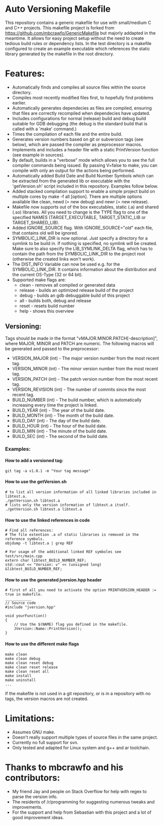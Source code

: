 Auto Versioning Makefile
========================

This repository contains a generic makefile for use with small/medium C and C++ projects. This makefile project is forked from https://github.com/mbcrawfo/GenericMakefile but majorly addapted in the meantime. It allows for
easy project setup without the need to create tedious build rules or dependency lists. In the test directory is a makefile configured to create an example executable which references the static library generated by the makefile in the root directory.

# Features:
* Automatically finds and compiles all source files within the source directory.
* Compiles most recently modified files first, to hopefully find problems earlier.
* Automatically generates dependecies as files are compiled, ensuring that files are correctly recompiled when dependecies have updated.
* Includes configurations for normal (release) build and debug build suitable for GDB debugging (the debug is the standard build that is called with a 'make' command.)
* Times the compilation of each file and the entire build.
* Generates version numbers based on git or subversion tags (see below), which are passed the compiler as preprocessor macros.
* Implements and includes a header file with a static PrintVersion function (see example in sources).
* By default, builds in a "verbose" mode which allows you to see the full compiler commands being issued. By passing V=false to make, you can compile with only an output for the actions being performed.
* Automatically added Build Date and Build Number Symbols which can be extracted from the generated lib or executable with the 'getVersion.sh' script included in this repository. Examples follow below.
* Added stacked compilation support to enable a simple project build on multiple cores by make -f all [option]. There are multiple options available like clean, newd (= new debug) and newr (= new release).
* Makefile now supports out of the box executables, static (.a) and shared (.so) libraries. All you need to change is the TYPE flag to one of the specified NAMES (TARGET_EXECUTABLE, TARGET_STATIC_LIB or TARGET_SHARED_LIB).
* Added IGNORE_SOURCE flag. With IGNORE_SOURCE="*old*" each file, that contains old will be ignored.
* SYMBOLIC_LINK_DIR is now optional. Just specify a directory for a symlink to be build in. If nothing is specified, no symlink will be created. Make sure to also specify the LIB_SYMLINK_DELTA flag, which has to contain the path from the SYMBOLIC_LINK_DIR to the project root (otherwise the created links won't work).
* The DIST_INFO Variable can now be used e.g. for the SYMBOLIC_LINK_DIR. It contains information about the distribution and the current OS-Type (32 or 64 bit).
* Supported make flags are:
	* clean - removes all compiled or generated data
	* release - builds an optimized release build of the project
	* debug - builds an gdb debuggable build of this project
	* all - builds both, debug and release
	* reset - resets build number
	* help - shows this overview

## Versioning:
Tags should be made in the format "vMAJOR.MINOR.PATCH[-description]", where MAJOR, MINOR and PATCH are numeric. The following macros will be generated and passed to the preprocessor:
* VERSION_MAJOR (int) - The major version number from the most recent tag.
* VERSION_MINOR (int) - The minor version number from the most recent tag.
* VERSION_PATCH (int) - The patch version number from the most recent tag.
* VERSION_REVISION (int) - The number of commits since the most recent tag.
* BUILD_NUMBER (int) - The build number, which is automatically increasing every time the project is linked.
* BUILD_YEAR (int) - The year of the build date.
* BUILD_MONTH (int) - The month of the build date.
* BUILD_DAY (int) - The day of the build date.
* BUILD_HOUR (int) - The hour of the build date.
* BUILD_MIN (int) - The minute of the build date.
* BUILD_SEC (int) - The second of the build date.

### Examples:
#### How to add a versioned tag:
    git tag -a v1.0.1 -m "Your tag message"
#### How to use the getVersion.sh
    # to list all version information of all linked libraries included in libtest.a.
    ./getVersion.sh libtest.a
    # lists only the version information of libtest.a itself.
    ./getVersion.sh libtest.a libtest.a

#### How to use the linked references in code
    # Find all references:
    # The file extention .a of static libraries is removed in the reference symbols.
    objdump -t libtest.a | grep REF

    # For usage of the additional linked REF symboles see test/src/main.cpp
    extern char libtest_BUILD_NUMBER_REF;
    std::cout << "Version: v" << (unsigned long) &libtest_BUILD_NUMBER_REF;

#### How to use the generated jversion.hpp header
    # first of all you need to activate the option PRINTVERSION_HEADER := true in makefile.
    ____________
    // Source code
    #include "jversion.hpp"

    void yourFunction()
    {
        // Use the $(NAME) flag you defined in the makefile.
        JVersion::Name::PrintVersion();
    }

#### How to use the different make flags
	make clean
	make clean debug
	make clean reset debug
	make clean reset release
    make clean reset all
    make install
    make uninstall
	...

If the makefile is not used in a git repository, or is in a repository with no tags, the version macros are not created.

# Limitations:
* Assumes GNU make.
* Doesn't really support multiple types of source files in the same project.
* Currently no full support for svn.
* Only tested and adapted for Linux system and g++ and ar toolchain.

# Thanks to mbcrawfo and his contributors:
* My friend Jay and people on Stack Overflow for help with regex to parse the version info.
* The residents of /r/programming for suggesting numerous tweaks and improvements.
* For the support and help from Sebastian with this project and a lot of good improvement ideas.
